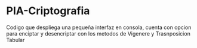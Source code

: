 # PIA-Criptografia
Codigo que despliega una pequeña interfaz en consola, cuenta con opcion para enciptar y desencriptar con los metodos de Vigenere y Trasnposicion Tabular
